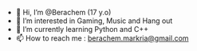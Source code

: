 - 👋 Hi, I’m @Berachem (17 y.o)
- 👀 I’m interested in Gaming, Music and Hang out
- 🌱 I’m currently learning Python and C++
- 📫 How to reach me : berachem.markria@gmail.com

<!---
Berachem/Berachem is a ✨ special ✨ repository because its `README.md` (this file) appears on your GitHub profile.
You can click the Preview link to take a look at your changes.
--->
